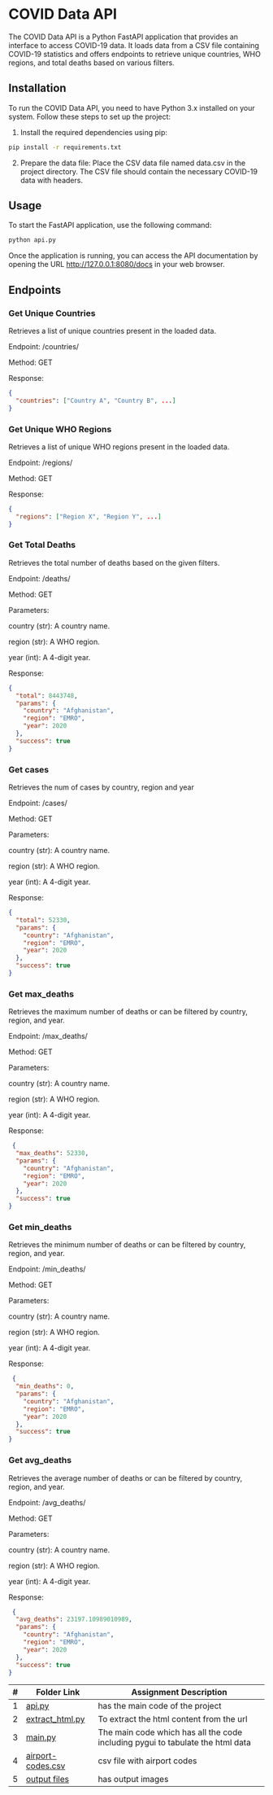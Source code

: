 
# COVID Data API

The COVID Data API is a Python FastAPI application that provides an interface to access COVID-19 data. It loads data from a CSV file containing COVID-19 statistics and offers endpoints to retrieve unique countries, WHO regions, and total deaths based on various filters.

## Installation

To run the COVID Data API, you need to have Python 3.x installed on your system. Follow these steps to set up the project:

1. Install the required dependencies using pip:
```bash
pip install -r requirements.txt
```

2. Prepare the data file:
Place the CSV data file named data.csv in the project directory. The CSV file should contain the necessary COVID-19 data with headers.


## Usage
To start the FastAPI application, use the following command:

```bash
python api.py
```
Once the application is running, you can access the API documentation by opening the URL http://127.0.0.1:8080/docs in your web browser.

## Endpoints

### Get Unique Countries
Retrieves a list of unique countries present in the loaded data.

Endpoint: /countries/ 

Method: GET

Response:
```json
{
  "countries": ["Country A", "Country B", ...]
}
```

### Get Unique WHO Regions
Retrieves a list of unique WHO regions present in the loaded data.

Endpoint: /regions/

Method: GET

Response:
```json
{
  "regions": ["Region X", "Region Y", ...]
}
```


### Get Total Deaths
Retrieves the total number of deaths based on the given filters.

Endpoint: /deaths/

Method: GET

Parameters:

country (str): A country name.

region (str): A WHO region.

year (int): A 4-digit year.

Response:
```json
{
  "total": 8443748,
  "params": {
    "country": "Afghanistan",
    "region": "EMRO",
    "year": 2020
  },
  "success": true
}

```

### Get cases
Retrieves the num of cases by country, region and year

Endpoint: /cases/

Method: GET

Parameters:

country (str): A country name.

region (str): A WHO region.

year (int): A 4-digit year.


Response:
```json
{
  "total": 52330,
  "params": {
    "country": "Afghanistan",
    "region": "EMRO",
    "year": 2020
  },
  "success": true
}
```

### Get max_deaths
Retrieves the maximum number of deaths or can be filtered by country, region, and year.

Endpoint: /max_deaths/

Method: GET

Parameters:

country (str): A country name.

region (str): A WHO region.

year (int): A 4-digit year.


Response:
```json
 {
  "max_deaths": 52330,
  "params": {
    "country": "Afghanistan",
    "region": "EMRO",
    "year": 2020
  },
  "success": true
}
```

### Get min_deaths
Retrieves the minimum number of deaths or can be filtered by country, region, and year.

Endpoint: /min_deaths/

Method: GET

Parameters:

country (str): A country name.

region (str): A WHO region.

year (int): A 4-digit year.


Response:
```json
 {
  "min_deaths": 0,
  "params": {
    "country": "Afghanistan",
    "region": "EMRO",
    "year": 2020
  },
  "success": true
}
```

### Get avg_deaths
Retrieves the average number of deaths or can be filtered by country, region, and year.

Endpoint: /avg_deaths/

Method: GET

Parameters:

country (str): A country name.

region (str): A WHO region.

year (int): A 4-digit year.


Response:
```json
 {
  "avg_deaths": 23197.10989010989,
  "params": {
    "country": "Afghanistan",
    "region": "EMRO",
    "year": 2020
  },
  "success": true
}
```


|   #   | Folder Link | Assignment Description |
| :---: | ----------- | ---------------------- |
|   1   | [api.py](api.py) | has the main code of the project
|   2   | [extract_html.py](https://github.com/RakeshRapalli6/4883-Software-Tools/blob/main/Assignments/A08/data.csv) | To extract the html content from the url
|   3   | [main.py](https://github.com/RakeshRapalli6/4883-Software-Tools/blob/main/Assignments/A07/main.py) |The main code which has all the code including pygui to tabulate the html data
|   4   | [airport-codes.csv](https://github.com/RakeshRapalli6/4883-Software-Tools/blob/main/Assignments/A07/airport-codes.csv)| csv file with airport codes
|   5   | [output files](https://github.com/RakeshRapalli6/4883-Software-Tools/tree/main/Assignments/A07/Output%20files)| has output images 












